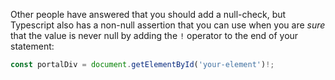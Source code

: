Other people have answered that you should add a null-check, but Typescript also has a non-null assertion that you can use when you are _sure_ that the value is never null by adding the `!` operator to the end of your statement:

```javascript
const portalDiv = document.getElementById('your-element')!;
```